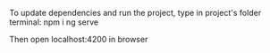 To update dependencies and run the project, type in project's folder terminal:
npm i
ng serve

Then open localhost:4200 in browser
